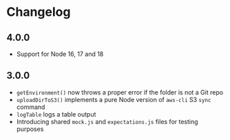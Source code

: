 # Changelog

## 4.0.0

- Support for Node 16, 17 and 18

## 3.0.0

- `getEnvironment()` now throws a proper error if the folder is not a Git repo
- `uploadDirToS3()` implements a pure Node version of `aws-cli` S3 `sync` command
- `logTable` logs a table output
- Introducing shared `mock.js` and `expectations.js` files for testing purposes
